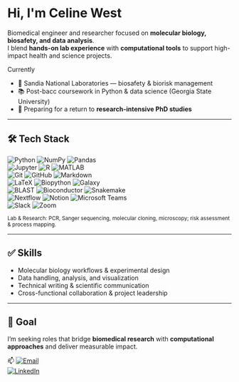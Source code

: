 # Hi, I'm Celine West

Biomedical engineer and researcher focused on **molecular biology, biosafety, and data analysis**.  
I blend **hands-on lab experience** with **computational tools** to support high-impact health and science projects.  

Currently  
- 🔬 Sandia National Laboratories — biosafety & biorisk management  
- 📚 Post-bacc coursework in Python & data science (Georgia State University)  
- 🎯 Preparing for a return to **research-intensive PhD studies**  

---

## 🛠️ Tech Stack  

![Python](https://img.shields.io/badge/Python-3776AB?logo=python&logoColor=white) ![NumPy](https://img.shields.io/badge/NumPy-013243?logo=numpy&logoColor=white) ![Pandas](https://img.shields.io/badge/Pandas-150458?logo=pandas&logoColor=white)  
![Jupyter](https://img.shields.io/badge/Jupyter-F37626?logo=jupyter&logoColor=white) ![R](https://img.shields.io/badge/R-276DC3?logo=r&logoColor=white) ![MATLAB](https://img.shields.io/badge/MATLAB-0076A8?logo=Mathworks&logoColor=white)  
![Git](https://img.shields.io/badge/Git-F05032?logo=git&logoColor=white) ![GitHub](https://img.shields.io/badge/GitHub-181717?logo=github&logoColor=white) ![Markdown](https://img.shields.io/badge/Markdown-000000?logo=markdown&logoColor=white)  
![LaTeX](https://img.shields.io/badge/LaTeX-008080?logo=latex&logoColor=white) ![Biopython](https://img.shields.io/badge/Biopython-009688?logo=python&logoColor=white) ![Galaxy](https://img.shields.io/badge/Galaxy-3C3C3C?logo=galaxyproject&logoColor=white)  
![BLAST](https://img.shields.io/badge/BLAST-6E4C1E?logo=databricks&logoColor=white) ![Bioconductor](https://img.shields.io/badge/Bioconductor-2C9FCC?logo=r&logoColor=white) ![Snakemake](https://img.shields.io/badge/Snakemake-4B8BBE?logo=snakemake&logoColor=white)  
![Nextflow](https://img.shields.io/badge/Nextflow-1A1919?logo=nextflow&logoColor=white) ![Notion](https://img.shields.io/badge/Notion-000000?logo=notion&logoColor=white) ![Microsoft Teams](https://img.shields.io/badge/Microsoft%20Teams-6264A7?logo=microsoft-teams&logoColor=white)  
![Slack](https://img.shields.io/badge/Slack-4A154B?logo=slack&logoColor=white) ![Zoom](https://img.shields.io/badge/Zoom-2D8CFF?logo=zoom&logoColor=white)  

<sub>Lab & Research: PCR, Sanger sequencing, molecular cloning, microscopy; risk assessment & process mapping.</sub>  

---

## ✅ Skills  
- Molecular biology workflows & experimental design  
- Data handling, analysis, and visualization  
- Technical writing & scientific communication  
- Cross-functional collaboration & project leadership  

---

## 🎯 Goal  
I’m seeking roles that bridge **biomedical research** with **computational approaches** and deliver measurable impact.  

📫 [![Email](https://img.shields.io/badge/Email-005FF9?logo=minutemailer&logoColor=white)](mailto:your-email@example.com)  
[![LinkedIn](https://img.shields.io/badge/LinkedIn-0A66C2?logo=linkedin&logoColor=white)](https://www.linkedin.com/in/YOUR_LINK/)  
